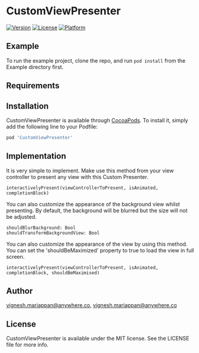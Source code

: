 # CustomViewPresenter

[![Version](https://img.shields.io/cocoapods/v/CustomViewPresenter.svg?style=flat)](https://cocoapods.org/pods/CustomViewPresenter)
[![License](https://img.shields.io/cocoapods/l/CustomViewPresenter.svg?style=flat)](https://cocoapods.org/pods/CustomViewPresenter)
[![Platform](https://img.shields.io/cocoapods/p/CustomViewPresenter.svg?style=flat)](https://cocoapods.org/pods/CustomViewPresenter)

## Example

To run the example project, clone the repo, and run `pod install` from the Example directory first.

## Requirements

## Installation

CustomViewPresenter is available through [CocoaPods](https://cocoapods.org). To install
it, simply add the following line to your Podfile:

```ruby
pod 'CustomViewPresenter'
```

## Implementation

It is very simple to implement. Make use this method from your view controller to present any view with this Custom Presenter.
```
interactivelyPresent(viewControllerToPresent, isAnimated, completionBlock)
```



You can also customize the appearance of the background view whilst presenting. By default, the background will be blurred but the size will not be adjusted. 
```
shouldBlurBackground: Bool
shouldTransformBackgroundView: Bool
```



You can also customize the appearance of the view by using this method. You can set the 'shouldBeMaximized' property to true to load the view in full screen.

```
interactivelyPresent(viewControllerToPresent, isAnimated, completionBlock, shouldBeMaximised)
```

## Author

vignesh.mariappan@anywhere.co, vignesh.mariappan@anywhere.co

## License

CustomViewPresenter is available under the MIT license. See the LICENSE file for more info.
